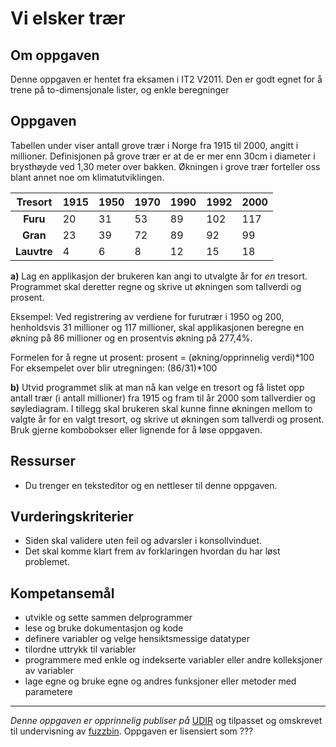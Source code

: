 # Vi elsker trær

## Om oppgaven

Denne oppgaven er hentet fra eksamen i IT2 V2011. Den er godt egnet for å trene på to-dimensjonale lister, og enkle beregninger

## Oppgaven

Tabellen under viser antall grove trær i Norge fra 1915 til 2000, angitt i millioner. Definisjonen på grove trær er at de er mer enn 30cm i diameter i brysthøyde ved 1,30 meter over bakken. Økningen i grove trær forteller oss blant annet noe om klimatutviklingen.

|   Tresort   | 1915 | 1950 | 1970 | 1990 | 1992 | 2000 |
|:-----------:|------|------|------|------|------|------|
| **Furu**    | 20   | 31   | 53   | 89   | 102  | 117  |
| **Gran**    | 23   | 39   | 72   | 89   | 92   | 99   |
| **Lauvtre** | 4    | 6    | 8    | 12   | 15   | 18   |

**a)** Lag en applikasjon der brukeren kan angi to utvalgte år for *en* tresort. Programmet skal deretter regne og skrive ut økningen som tallverdi og prosent.

Eksempel: Ved registrering av verdiene for furutrær i 1950 og 200, henholdsvis 31 millioner og 117 millioner, skal applikasjonen beregne en økning på 86 millioner og en prosentvis økning på 277,4%.

Formelen for å regne ut prosent: prosent = (økning/opprinnelig verdi)*100
For eksempelet over blir utregningen: (86/31)*100

**b)** Utvid programmet slik at man nå kan velge en tresort og få listet opp antall trær (i antall  millioner) fra 1915 og fram til år 2000 som tallverdier og søylediagram. I tillegg skal brukeren skal kunne finne økningen mellom to valgte år for en valgt tresort, og skrive ut økningen som tallverdi og prosent. Bruk gjerne kombobokser eller lignende for å løse oppgaven.

## Ressurser

* Du trenger en teksteditor og en nettleser til denne oppgaven.

## Vurderingskriterier

* Siden skal validere uten feil og advarsler i konsollvinduet.
* Det skal komme klart frem av forklaringen hvordan du har løst problemet.

## Kompetansemål

* utvikle og sette sammen delprogrammer
* lese og bruke dokumentasjon og kode
* definere variabler og velge hensiktsmessige datatyper
* tilordne uttrykk til variabler
* programmere med enkle og indekserte variabler eller andre kolleksjoner av variabler
* lage egne og bruke egne og andres funksjoner eller metoder med parametere

---

_Denne oppgaven er opprinnelig publiser på_ [UDIR](https://dok.udir.no/EksamensOppgaver.aspx?proveType=EV) og tilpasset og omskrevet til undervisning av [fuzzbin](https://github.com/fuzzbin). Oppgaven er lisensiert som ???
